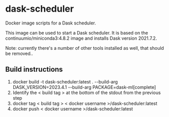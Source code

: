 # dask-scheduler
Docker image scripts for a Dask scheduler.

This image can be used to start a Dask scheduler. It is based on the continuumio/miniconda3:4.8.2 image and installs Dask version 2021.7.2.

Note: currently there's a number of other tools installed as well, that should be removed..

## Build instructions

1. docker build -t dask-scheduler:latest . --build-arg DASK_VERSION=2023.4.1 --build-arg PACKAGE=dask-ml[complete]
2. Identify the < build tag > at the bottom of the stdout from the previous step
3. docker tag < build tag > < docker username >/dask-scheduler:latest
4. docker push < docker username >/dask-scheduler:latest

